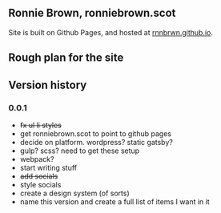 ## Ronnie Brown, ronniebrown.scot

Site is built on Github Pages, and hosted at
[rnnbrwn.github.io](https://rnnbrwn.github.io).

## Rough plan for the site

## Version history

### 0.0.1

- ~~fx ul li styles~~
- get ronniebrown.scot to point to github pages
- decide on platform. wordpress? static gatsby?
- gulp? scss? need to get these setup
- webpack?
- start writing stuff
- ~~add socials~~
- style socials
- create a design system (of sorts)
- name this version and create a full list of items I want in it

